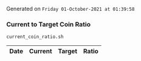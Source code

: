 Generated on `Friday 01-October-2021 at 01:39:58`

### Current to Target Coin Ratio
`current_coin_ratio.sh`

Date|Current|Target|Ratio
---|---|---|---
